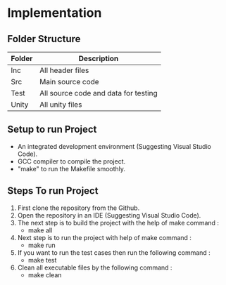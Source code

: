 # Implementation
## Folder Structure
| Folder | Description |
| ----- | ------ |
| Inc | All header files |
| Src | Main source code |
| Test | All source code and data for testing |
| Unity | All unity files |
## Setup to run Project
-   An integrated development environment (Suggesting Visual Studio Code).
-   GCC compiler to compile the project.
-   "make" to run the Makefile smoothly.
## Steps To run Project
1. First clone the repository from the Github.
2. Open the repository in an IDE (Suggesting Visual Studio Code).
3. The next step is to build the project with the help of make command :
   -   make all
4. Next step is to run the project with help of make command :
   -   make run
5. If you want to run the test cases then run the following command :
   -   make test
6. Clean all executable files by the following command :
   -   make clean
